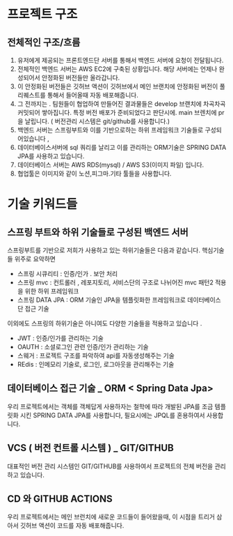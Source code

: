 # 프로젝트 구조 
## 전체적인 구조/흐름

1. 유저에게 제공되는 프론트엔드단 서버를 통해서 백엔드 서버에 요청이 전달됩니다. 
2. 전체적인 백엔드 서버는 AWS EC2에 구축된 상황입니다. 해당 서버에는 언제나 완성되어서 안정화된 버전들만 올라갑니다. 
3. 이 안정화된 버전들은 깃허브 액션이 깃허브에서 메인 브랜치에 안정화된 버전이 풀리퀘스트를 통해서 들어올때 자동 배포해줍니다.
4. 그 전까지는 . 팀원들이 협업하여 만들어진 결과물들은 develop 브랜치에 차곡차곡 커밋되어 쌓아집니다. 특정 버전 배포가 준비되었다고 판단시에. 
main 브렌치에 pr을 날립니다. ( 버전관리 시스템은 git/github를 사용합니다.) 
5. 백엔드 서버는 스프링부트와 이를 기반으로하는 하위 프레임워크 기술들로 구성되어있습니다 ,
6. 데이터베이스서버에 sql 쿼리를 날리고 이를 관리하는 ORM기술은 SPRING DATA JPA를 사용하고 있습니다. 
7. 데이터베이스 서버는 AWS RDS(mysql) / AWS S3(이미지 파일) 입니다.  
8. 협업툴은 이미지와 같이 노션,피그마.기타 툴들을 사용합니다.  

# 기술 키워드들 

## 스프링 부트와 하위 기술들로 구성된 백엔드 서버

스프링부트를 기반으로 저희가 사용하고 있는 하위기술들은 다음과 같습니다. 핵심기술들 위주로 요악하면 

- 스프링 시큐리티 : 인증/인가 . 보안 처리 
- 스프링 mvc : 컨트롤러 , 레포지토리, 서비스단의 구조로 나뉘어진 mvc 패턴2 적용을 위한 하위 프레임워크
- 스프링 DATA JPA : ORM 기술인 JPA을 템플릿화한 프레임워크로 데이터베이스단 접근 기술 

이외에도 스프링의 하위기술은 아니여도 다양한 기술들을 적용하고 있습니다 .

- JWT : 인증/인가를 관리하는 기술
- OAUTH : 소셜로그인 관련 인증/인가 관리하는 기술 
- 스웨거 : 프로젝트 구조를 파악하여 api를 자동생성해주는 기술 
- REdis : 인메모리 기술로, 로그인, 로그아웃을 관리해주는 기술  

## 데이터베이스 접근 기술 _ ORM < Spring Data Jpa> 

우리 프로젝트에서는 객체를 객체답게 사용하자는 철학에 따라 개발된 JPA를 조금 템플릿화 시킨 SPRING DATA JPA를 사용합니다,
필요시에는 JPQL를 혼용하여서 사용합니다. 

## VCS ( 버전 컨트롤 시스템 ) _ GIT/GITHUB 

대표적인 버전 관리 시스템인 GIT/GITHUB를 사용하여서 프로젝트의 전체 버전을 관리하고 있습니다. 

## CD 와 GITHUB ACTIONS 

우리 프로젝트에서는 메인 브런치에 새로운 코드들이 들어왔을때, 이 시점을 트리거 삼아서 깃허브 액션이 코드를 자동 배포해줍니다.
